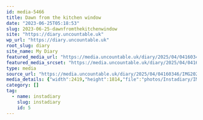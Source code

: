 ```yaml
---
id: media-5466
title: Dawn from the kitchen window
date: "2023-06-25T05:18:53"
slug: 2023-06-25-dawnfromthekitchenwindow
site: "https://diary.uncountable.uk"
wp_url: "https://diary.uncountable.uk"
root_slug: diary
site_name: My Diary
featured_media_url: "https://media.uncountable.uk/diary/2025/04/04160346/IMG20230625061853.webp"
featured_media_srcset: "https://media.uncountable.uk/diary/2025/04/04160346/IMG20230625061853-300x225.webp 300w, https://media.uncountable.uk/diary/2025/04/04160346/IMG20230625061853-1024x768.webp 1024w, https://media.uncountable.uk/diary/2025/04/04160346/IMG20230625061853-150x150.webp 150w, https://media.uncountable.uk/diary/2025/04/04160346/IMG20230625061853-640x480.webp 640w, https://media.uncountable.uk/diary/2025/04/04160346/IMG20230625061853.webp 2419w"
type: media
source_url: "https://media.uncountable.uk/diary/2025/04/04160346/IMG20230625061853.webp"
media_details: {"width":2419,"height":1814,"file":"photos/Instadiary/IMG20230625061853.webp","filesize":188030,"sizes":{"medium":{"file":"IMG20230625061853-300x225.webp","width":300,"height":225,"filesize":13160,"mime_type":"image/webp","source_url":"https://media.uncountable.uk/diary/2025/04/04160346/IMG20230625061853-300x225.webp"},"large":{"file":"IMG20230625061853-1024x768.webp","width":1024,"height":768,"filesize":102376,"mime_type":"image/webp","source_url":"https://media.uncountable.uk/diary/2025/04/04160346/IMG20230625061853-1024x768.webp"},"thumbnail":{"file":"IMG20230625061853-150x150.webp","width":150,"height":150,"filesize":4552,"mime_type":"image/webp","source_url":"https://media.uncountable.uk/diary/2025/04/04160346/IMG20230625061853-150x150.webp"},"mobwidth":{"file":"IMG20230625061853-640x480.webp","width":640,"height":480,"filesize":48066,"mime_type":"image/webp","source_url":"https://media.uncountable.uk/diary/2025/04/04160346/IMG20230625061853-640x480.webp"},"full":{"file":"IMG20230625061853.webp","width":2419,"height":1814,"mime_type":"image/webp","source_url":"https://media.uncountable.uk/diary/2025/04/04160346/IMG20230625061853.webp"}},"image_meta":{"aperture":"0","credit":"","camera":"","caption":"","created_timestamp":"0","copyright":"","focal_length":"0","iso":"0","shutter_speed":"0","title":"","orientation":"0","keywords":[]}}
category: []
tag:
  - name: instadiary
    slug: instadiary
    id: 5
---
```



